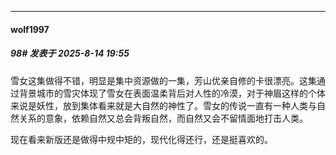 ﻿
*****

####  wolf1997  
##### 98#       发表于 2025-8-14 19:55

雪女这集做得不错，明显是集中资源做的一集，芳山优亲自修的卡很漂亮。这集通过背景城市的雪灾体现了雪女在表面温柔背后对人性的冷漠，对于神眉这样的个体来说是妖性，放到集体看来就是大自然的神性了。雪女的传说一直有一种人类与自然关系的意象，依赖自然又总会背叛自然，而自然又会不留情面地打击人类。

现在看来新版还是做得中规中矩的，现代化得还行，还是挺喜欢的。

